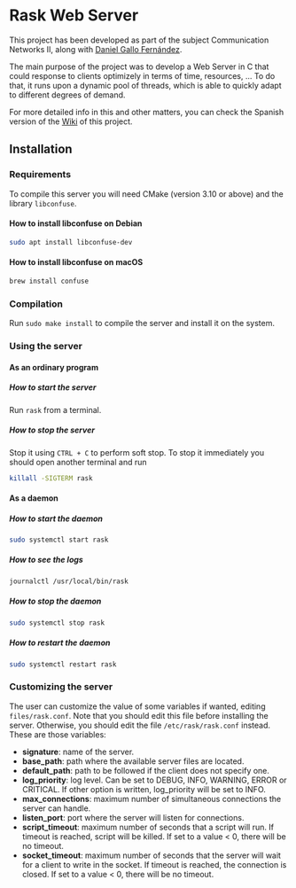 # Rask Web Server
This project has been developed as part of the subject Communication Networks II, along with [Daniel Gallo Fernández](https://github.com/daniel-gallo).

The main purpose of the project was to develop a Web Server in C that could response to clients optimizely in terms of time, resources, ... To do that, it runs upon a dynamic pool of threads, which is able to quickly adapt to different degrees of demand.

For more detailed info in this and other matters, you can check the Spanish version of the [Wiki](https://github.com/atmguille/Rask-Webserver/wiki) of this project.

## Installation
### Requirements
To compile this server you will need CMake (version 3.10 or above) and the library `libconfuse`.
#### How to install libconfuse on Debian
```bash
sudo apt install libconfuse-dev
```
#### How to install libconfuse on macOS
```bash
brew install confuse
```
### Compilation
Run `sudo make install` to compile the server and install it on the system.
### Using the server
#### As an ordinary program
##### How to start the server
Run `rask` from a terminal. 
##### How to stop the server
Stop it using `CTRL + C` to perform soft stop. To stop it immediately you should open another terminal and run 
```bash
killall -SIGTERM rask
```
#### As a daemon
##### How to start the daemon
```bash
sudo systemctl start rask
```
##### How to see the logs
```bash
journalctl /usr/local/bin/rask
```
##### How to stop the daemon
```bash
sudo systemctl stop rask
```
##### How to restart the daemon
```bash
sudo systemctl restart rask
```
### Customizing the server

The user can customize the value of some variables if wanted, editing `files/rask.conf`. Note that you should edit this file before installing the server. Otherwise, you should edit the file `/etc/rask/rask.conf` instead. These are those variables:

- **signature**: name of the server.
- **base_path**: path where the available server files are located.
- **default_path**: path to be followed if the client does not specify one.
- **log_priority**: log level. Can be set to DEBUG, INFO, WARNING, ERROR or CRITICAL. If other option is written, log_priority will be set to INFO.
- **max_connections**: maximum number of simultaneous connections the server can handle.
- **listen_port**: port where the server will listen for connections.
- **script_timeout**: maximum number of seconds that a script will run. If timeout is reached, script will be killed. If set to a value < 0, there will be no timeout.
- **socket_timeout**: maximum number of seconds that the server will wait for a client to write in the socket. If timeout is reached, the connection is closed. If set to a value < 0, there will be no timeout.
